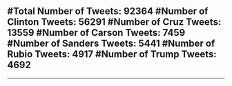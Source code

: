 #Total Number of Tweets: 92364 
#Number of Clinton Tweets: 56291
#Number of Cruz Tweets: 13559
#Number of Carson Tweets: 7459
#Number of Sanders Tweets: 5441
#Number of Rubio Tweets: 4917
#Number of Trump Tweets: 4692
---
---
